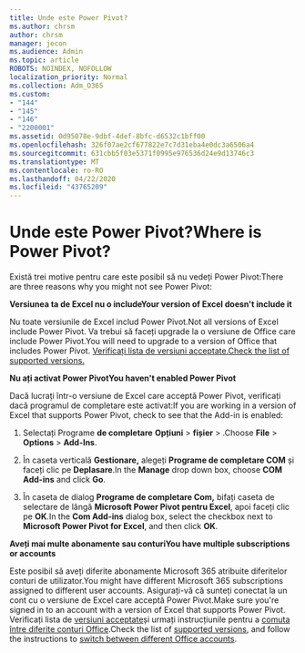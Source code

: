 ```yaml
---
title: Unde este Power Pivot?
ms.author: chrsm
author: chrsm
manager: jecon
ms.audience: Admin
ms.topic: article
ROBOTS: NOINDEX, NOFOLLOW
localization_priority: Normal
ms.collection: Adm_O365
ms.custom:
- "144"
- "145"
- "146"
- "2200001"
ms.assetid: 0d95078e-9dbf-4def-8bfc-d6532c1bff00
ms.openlocfilehash: 326f07ae2cf677822e7c7d31eba4e0dc3a6506a4
ms.sourcegitcommit: 631cbb5f03e5371f0995e976536d24e9d13746c3
ms.translationtype: MT
ms.contentlocale: ro-RO
ms.lasthandoff: 04/22/2020
ms.locfileid: "43765209"
---
```

# <a name="where-is-power-pivot"></a><span data-ttu-id="c4f2a-102">Unde este Power Pivot?</span><span class="sxs-lookup"><span data-stu-id="c4f2a-102">Where is Power Pivot?</span></span>

<span data-ttu-id="c4f2a-103">Există trei motive pentru care este posibil să nu vedeți Power Pivot:</span><span class="sxs-lookup"><span data-stu-id="c4f2a-103">There are three reasons why you might not see Power Pivot:</span></span>
  
<span data-ttu-id="c4f2a-104">**Versiunea ta de Excel nu o include**</span><span class="sxs-lookup"><span data-stu-id="c4f2a-104">**Your version of Excel doesn't include it**</span></span>
  
<span data-ttu-id="c4f2a-105">Nu toate versiunile de Excel includ Power Pivot.</span><span class="sxs-lookup"><span data-stu-id="c4f2a-105">Not all versions of Excel include Power Pivot.</span></span> <span data-ttu-id="c4f2a-106">Va trebui să faceți upgrade la o versiune de Office care include Power Pivot.</span><span class="sxs-lookup"><span data-stu-id="c4f2a-106">You will need to upgrade to a version of Office that includes Power Pivot.</span></span> [<span data-ttu-id="c4f2a-107">Verificați lista de versiuni acceptate.</span><span class="sxs-lookup"><span data-stu-id="c4f2a-107">Check the list of supported versions.</span></span>](https://support.office.com/article/aa64e217-4b6e-410b-8337-20b87e1c2a4b.aspx)
  
<span data-ttu-id="c4f2a-108">**Nu ați activat Power Pivot**</span><span class="sxs-lookup"><span data-stu-id="c4f2a-108">**You haven't enabled Power Pivot**</span></span>
  
<span data-ttu-id="c4f2a-109">Dacă lucrați într-o versiune de Excel care acceptă Power Pivot, verificați dacă programul de completare este activat:</span><span class="sxs-lookup"><span data-stu-id="c4f2a-109">If you are working in a version of Excel that supports Power Pivot, check to see that the Add-in is enabled:</span></span>
  
1. <span data-ttu-id="c4f2a-110">Selectați Programe **de completare** **Opțiuni** \> **fișier** \> .</span><span class="sxs-lookup"><span data-stu-id="c4f2a-110">Choose **File** \> **Options** \> **Add-Ins**.</span></span>

2. <span data-ttu-id="c4f2a-111">În caseta verticală **Gestionare,** alegeți **Programe de completare COM** și faceți clic pe **Deplasare**.</span><span class="sxs-lookup"><span data-stu-id="c4f2a-111">In the **Manage** drop down box, choose **COM Add-ins** and click **Go**.</span></span>

3. <span data-ttu-id="c4f2a-112">În caseta de dialog **Programe de completare Com,** bifați caseta de selectare de lângă **Microsoft Power Pivot pentru Excel**, apoi faceți clic pe **OK**.</span><span class="sxs-lookup"><span data-stu-id="c4f2a-112">In the **Com Add-ins** dialog box, select the checkbox next to **Microsoft Power Pivot for Excel**, and then click **OK**.</span></span>

<span data-ttu-id="c4f2a-113">**Aveți mai multe abonamente sau conturi**</span><span class="sxs-lookup"><span data-stu-id="c4f2a-113">**You have multiple subscriptions or accounts**</span></span>
  
<span data-ttu-id="c4f2a-114">Este posibil să aveți diferite abonamente Microsoft 365 atribuite diferitelor conturi de utilizator.</span><span class="sxs-lookup"><span data-stu-id="c4f2a-114">You might have different Microsoft 365 subscriptions assigned to different user accounts.</span></span> <span data-ttu-id="c4f2a-115">Asigurați-vă că sunteți conectat la un cont cu o versiune de Excel care acceptă Power Pivot.</span><span class="sxs-lookup"><span data-stu-id="c4f2a-115">Make sure you're signed in to an account with a version of Excel that supports Power Pivot.</span></span> <span data-ttu-id="c4f2a-116">Verificați lista de [versiuni acceptate](https://support.office.com/article/aa64e217-4b6e-410b-8337-20b87e1c2a4b.aspx)și urmați instrucțiunile pentru a [comuta între diferite conturi Office](https://support.office.com/article/b9582171-fd1f-4284-9846-bdd72bb28426.aspx#BKMK_WebSwitchAccounts).</span><span class="sxs-lookup"><span data-stu-id="c4f2a-116">Check the list of [supported versions](https://support.office.com/article/aa64e217-4b6e-410b-8337-20b87e1c2a4b.aspx), and follow the instructions to [switch between different Office accounts](https://support.office.com/article/b9582171-fd1f-4284-9846-bdd72bb28426.aspx#BKMK_WebSwitchAccounts).</span></span>
